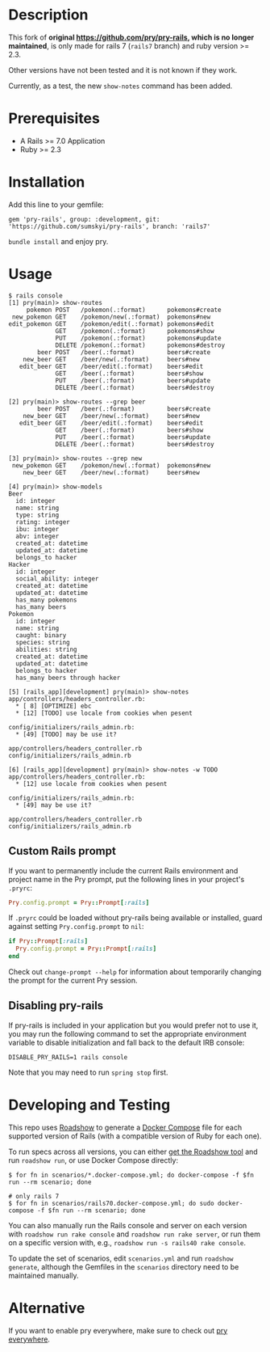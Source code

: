 # Description
This fork of **original https://github.com/pry/pry-rails, which is no longer
maintained**, is only made for rails 7 (`rails7` branch) and ruby version >= 2.3.


Other versions have not been tested and it is not known if they work.

Currently, as a test, the new `show-notes` command has been added.

# Prerequisites
- A Rails >= 7.0 Application
- Ruby >= 2.3

# Installation
Add this line to your gemfile:

	gem 'pry-rails', group: :development, git: 'https://github.com/sumskyi/pry-rails', branch: 'rails7'

`bundle install` and enjoy pry.

# Usage
```
$ rails console
[1] pry(main)> show-routes
     pokemon POST   /pokemon(.:format)      pokemons#create
 new_pokemon GET    /pokemon/new(.:format)  pokemons#new
edit_pokemon GET    /pokemon/edit(.:format) pokemons#edit
             GET    /pokemon(.:format)      pokemons#show
             PUT    /pokemon(.:format)      pokemons#update
             DELETE /pokemon(.:format)      pokemons#destroy
        beer POST   /beer(.:format)         beers#create
    new_beer GET    /beer/new(.:format)     beers#new
   edit_beer GET    /beer/edit(.:format)    beers#edit
             GET    /beer(.:format)         beers#show
             PUT    /beer(.:format)         beers#update
             DELETE /beer(.:format)         beers#destroy

[2] pry(main)> show-routes --grep beer
        beer POST   /beer(.:format)         beers#create
    new_beer GET    /beer/new(.:format)     beers#new
   edit_beer GET    /beer/edit(.:format)    beers#edit
             GET    /beer(.:format)         beers#show
             PUT    /beer(.:format)         beers#update
             DELETE /beer(.:format)         beers#destroy

[3] pry(main)> show-routes --grep new
 new_pokemon GET    /pokemon/new(.:format)  pokemons#new
    new_beer GET    /beer/new(.:format)     beers#new

[4] pry(main)> show-models
Beer
  id: integer
  name: string
  type: string
  rating: integer
  ibu: integer
  abv: integer
  created_at: datetime
  updated_at: datetime
  belongs_to hacker
Hacker
  id: integer
  social_ability: integer
  created_at: datetime
  updated_at: datetime
  has_many pokemons
  has_many beers
Pokemon
  id: integer
  name: string
  caught: binary
  species: string
  abilities: string
  created_at: datetime
  updated_at: datetime
  belongs_to hacker
  has_many beers through hacker

[5] [rails_app][development] pry(main)> show-notes
app/controllers/headers_controller.rb:
  * [ 8] [OPTIMIZE] ebc
  * [12] [TODO] use locale from cookies when pesent

config/initializers/rails_admin.rb:
  * [49] [TODO] may be use it?

app/controllers/headers_controller.rb
config/initializers/rails_admin.rb

[6] [rails_app][development] pry(main)> show-notes -w TODO
app/controllers/headers_controller.rb:
  * [12] use locale from cookies when pesent

config/initializers/rails_admin.rb:
  * [49] may be use it?

app/controllers/headers_controller.rb
config/initializers/rails_admin.rb
```

## Custom Rails prompt
If you want to permanently include the current Rails environment and project name
in the Pry prompt, put the following lines in your project's `.pryrc`:

```ruby
Pry.config.prompt = Pry::Prompt[:rails]
```

If `.pryrc` could be loaded without pry-rails being available or installed,
guard against setting `Pry.config.prompt` to `nil`:

```ruby
if Pry::Prompt[:rails]
  Pry.config.prompt = Pry::Prompt[:rails]
end
```

Check out `change-prompt --help` for information about temporarily
changing the prompt for the current Pry session.

## Disabling pry-rails
If pry-rails is included in your application but you would prefer not to use it, you may run the following command to set the appropriate environment variable to disable initialization and fall back to the default IRB console:
```shell
DISABLE_PRY_RAILS=1 rails console
```

Note that you may need to run `spring stop` first.

# Developing and Testing
This repo uses [Roadshow] to generate a [Docker Compose] file for each
supported version of Rails (with a compatible version of Ruby for each one).

To run specs across all versions, you can either [get the Roadshow tool] and
run `roadshow run`, or use Docker Compose directly:

```
$ for fn in scenarios/*.docker-compose.yml; do docker-compose -f $fn run --rm scenario; done

# only rails 7
$ for fn in scenarios/rails70.docker-compose.yml; do sudo docker-compose -f $fn run --rm scenario; done
```

You can also manually run the Rails console and server on each version with
`roadshow run rake console` and `roadshow run rake server`, or run them on a
specific version with, e.g., `roadshow run -s rails40 rake console`.

To update the set of scenarios, edit `scenarios.yml` and run `roadshow
generate`, although the Gemfiles in the `scenarios` directory need to be
maintained manually.

[Roadshow]: https://github.com/rf-/roadshow
[Docker Compose]: https://docs.docker.com/compose/
[get the Roadshow tool]: https://github.com/rf-/roadshow/releases

# Alternative
If you want to enable pry everywhere, make sure to check out
[pry everywhere](http://lucapette.me/pry-everywhere).
